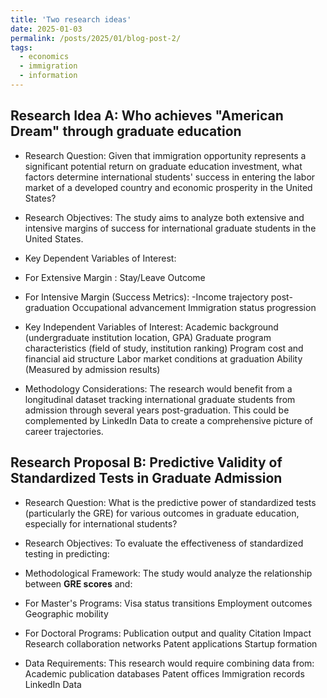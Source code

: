 ```yaml
---
title: 'Two research ideas'
date: 2025-01-03
permalink: /posts/2025/01/blog-post-2/
tags:
  - economics
  - immigration
  - information
---
```


Research Idea A: Who achieves "American Dream" through graduate education
---------
* Research Question:
Given that immigration opportunity represents a significant potential return on graduate education investment, what factors determine international students' success in entering the labor market of a developed country and economic prosperity in the United States?

* Research Objectives:
The study aims to analyze both extensive and intensive margins of success for international graduate students in the United States.

* Key Dependent Variables of Interest:

* For Extensive Margin :
	Stay/Leave Outcome

* For Intensive Margin (Success Metrics):
	-Income trajectory post-graduation
	Occupational advancement
	Immigration status progression

* Key Independent Variables of Interest:
	Academic background (undergraduate institution location, GPA)
	Graduate program characteristics (field of study, institution ranking)
	Program cost and financial aid structure
	Labor market conditions at graduation
 	Ability (Measured by admission results)

* Methodology Considerations:
The research would benefit from a longitudinal dataset tracking international graduate students from admission through several years post-graduation. This could be complemented by LinkedIn Data to create a comprehensive picture of career trajectories.


Research Proposal B: Predictive Validity of Standardized Tests in Graduate Admission
------------
* Research Question:
What is the predictive power of standardized tests (particularly the GRE) for various outcomes in graduate education, especially for international students?

* Research Objectives:
To evaluate the effectiveness of standardized testing in predicting:

* Methodological Framework:
The study would analyze the relationship between **GRE scores** and:

* For Master's Programs:
Visa status transitions
Employment outcomes
Geographic mobility

* For Doctoral Programs:
Publication output and quality
Citation Impact
Research collaboration networks
Patent applications
Startup formation

* Data Requirements:
This research would require combining data from:
Academic publication databases
Patent offices
Immigration records
LinkedIn Data

